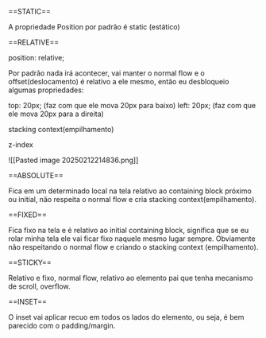 ==STATIC==

A propriedade Position por padrão é static (estático)

==RELATIVE==

position: relative;

Por padrão nada irá acontecer, vai manter o normal flow e o offset(deslocamento) é relativo a ele mesmo, então eu desbloqueio algumas propriedades:

top: 20px; (faz com que ele mova 20px para baixo)
left: 20px; (faz com que ele mova 20px para a direita)

stacking context(empilhamento)

z-index

![[Pasted image 20250212214836.png]]


==ABSOLUTE==

Fica em um determinado local na tela relativo ao containing block próximo ou initial, não respeita o normal flow e cria stacking context(empilhamento).

==FIXED==

Fica fixo na tela e é relativo ao initial containing block, significa que se eu rolar minha tela ele vai ficar fixo naquele mesmo lugar sempre. Obviamente não respeitando o normal flow e criando o stacking context (empilhamento).

==STICKY==

Relativo e fixo, normal flow, relativo ao elemento pai que tenha mecanismo de scroll, overflow.

==INSET==

O inset vai aplicar recuo em todos os lados do elemento, ou seja, é bem parecido com o padding/margin.